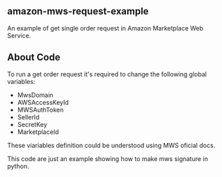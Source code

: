 ## amazon-mws-request-example

An example of get single order request in Amazon Marketplace Web Service.

## About Code

To run a get order request it's required to change the following global variables:

* MwsDomain
* AWSAccessKeyId
* MWSAuthToken
* SellerId
* SecretKey
* MarketplaceId

These viariables definition could be understood using MWS oficial docs.

This code are just an example showing how to make mws signature in python. 


